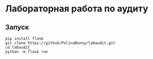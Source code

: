 # Лабораторная работа по аудиту
## Запуск
    pip install flask
    git clone https://github/PolinaBunny/labaudit.git
    cd labaudit
    python -m flask run
